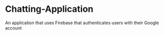 # Chatting-Application
An application that uses Firebase that authenticates users with their Google account

